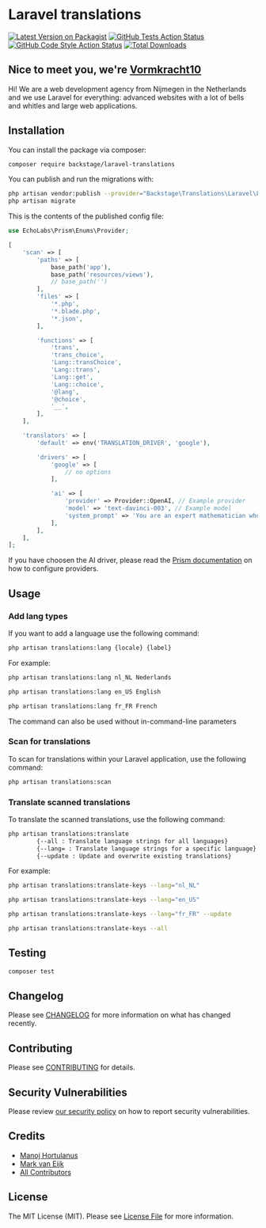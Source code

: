 # Laravel translations

[![Latest Version on Packagist](https://img.shields.io/packagist/v/backstage/laravel-translations.svg?style=flat-square)](https://packagist.org/packages/backstage/laravel-translations)
[![GitHub Tests Action Status](https://img.shields.io/github/actions/workflow/status/backstagephp/laravel-translations/run-tests.yml?branch=main&label=tests&style=flat-square)](https://github.com/backstagephp/laravel-translations/actions?query=workflow%3Arun-tests+branch%3Amain)
[![GitHub Code Style Action Status](https://img.shields.io/github/actions/workflow/status/backstagephp/laravel-translations/fix-php-code-style-issues.yml?branch=main&label=code%20style&style=flat-square)](https://github.com/backstagephp/laravel-translations/actions?query=workflow%3A"Fix+PHP+code+style+issues"+branch%3Amain)
[![Total Downloads](https://img.shields.io/packagist/dt/backstage/laravel-translations.svg?style=flat-square)](https://packagist.org/packages/backstage/laravel-translations)

## Nice to meet you, we're [Vormkracht10](https://vormrkacht10.nl)

Hi! We are a web development agency from Nijmegen in the Netherlands and we use Laravel for everything: advanced websites with a lot of bells and whitles and large web applications.


## Installation

You can install the package via composer:

```bash
composer require backstage/laravel-translations
```

You can publish and run the migrations with:

```bash
php artisan vendor:publish --provider="Backstage\Translations\Laravel\LaravelTranslationsServiceProvider"
php artisan migrate
```


This is the contents of the published config file:

```php
use EchoLabs\Prism\Enums\Provider;

[
    'scan' => [
        'paths' => [
            base_path('app'),
            base_path('resources/views'),
            // base_path('')
        ],
        'files' => [
            '*.php',
            '*.blade.php',
            '*.json',
        ],

        'functions' => [
            'trans',
            'trans_choice',
            'Lang::transChoice',
            'Lang::trans',
            'Lang::get',
            'Lang::choice',
            '@lang',
            '@choice',
            '__',
        ],
    ],

    'translators' => [
        'default' => env('TRANSLATION_DRIVER', 'google'),

        'drivers' => [
            'google' => [
                // no options
            ],

            'ai' => [
                'provider' => Provider::OpenAI, // Example provider
                'model' => 'text-davinci-003', // Example model 
                'system_prompt' => 'You are an expert mathematician who explains concepts simply. The only thing you do it output what i ask. No comments, no extra information. Just the answer.', // Example system prompt
            ],
        ],
    ],
];

```

If you have choosen the AI driver, please read the [Prism documentation](https://prism.echolabs.dev/providers/anthropic.html) on how to configure providers.

## Usage

### Add lang types

If you want to add a language use the following command:
```bash
php artisan translations:lang {locale} {label}
```

For example:
```bash
php artisan translations:lang nl_NL Nederlands

php artisan translations:lang en_US English

php artisan translations:lang fr_FR French
```

The command can also be used without in-command-line parameters

### Scan for translations

To scan for translations within your Laravel application, use the following command:
```bash
php artisan translations:scan
```

### Translate scanned translations

To translate the scanned translations, use the following command:
```bash
php artisan translations:translate
        {--all : Translate language strings for all languages} 
        {--lang= : Translate language strings for a specific language}
        {--update : Update and overwrite existing translations}
```

For example:
```bash
php artisan translations:translate-keys --lang="nl_NL"

php artisan translations:translate-keys --lang="en_US"

php artisan translations:translate-keys --lang="fr_FR" --update

php artisan translations:translate-keys --all
```


## Testing

```bash
composer test
```

## Changelog

Please see [CHANGELOG](CHANGELOG.md) for more information on what has changed recently.

## Contributing

Please see [CONTRIBUTING](CONTRIBUTING.md) for details.

## Security Vulnerabilities

Please review [our security policy](../../security/policy) on how to report security vulnerabilities.

## Credits

- [Manoj Hortulanus](https://github.com/arduinomaster22)
- [Mark van Eijk](https://github.com/markvaneijk)
- [All Contributors](../../contributors)

## License

The MIT License (MIT). Please see [License File](LICENSE.md) for more information.

